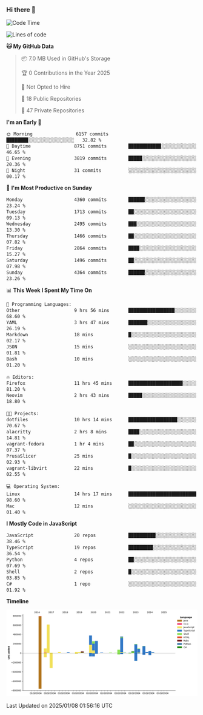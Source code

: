 ### Hi there 👋

<!--
**Clumsy-Coder/Clumsy-Coder** is a ✨ _special_ ✨ repository because its `README.md` (this file) appears on your GitHub profile.

Here are some ideas to get you started:

- 🔭 I’m currently working on ...
- 🌱 I’m currently learning ...
- 👯 I’m looking to collaborate on ...
- 🤔 I’m looking for help with ...
- 💬 Ask me about ...
- 📫 How to reach me: ...
- 😄 Pronouns: ...
- ⚡ Fun fact: ...
-->

<!-- anmol098/waka-readme-stats -->
<!--START_SECTION:waka-->
![Code Time](http://img.shields.io/badge/Code%20Time-1%2C103%20hrs%2045%20mins-blue)

![Lines of code](https://img.shields.io/badge/From%20Hello%20World%20I%27ve%20Written-3.5%20million%20lines%20of%20code-blue)

**🐱 My GitHub Data** 

> 📦 7.0 MB Used in GitHub's Storage 
 > 
> 🏆 0 Contributions in the Year 2025
 > 
> 🚫 Not Opted to Hire
 > 
> 📜 18 Public Repositories 
 > 
> 🔑 47 Private Repositories 
 > 
**I'm an Early 🐤** 

```text
🌞 Morning                6157 commits        ████████░░░░░░░░░░░░░░░░░   32.82 % 
🌆 Daytime                8751 commits        ████████████░░░░░░░░░░░░░   46.65 % 
🌃 Evening                3819 commits        █████░░░░░░░░░░░░░░░░░░░░   20.36 % 
🌙 Night                  31 commits          ░░░░░░░░░░░░░░░░░░░░░░░░░   00.17 % 
```
📅 **I'm Most Productive on Sunday** 

```text
Monday                   4360 commits        ██████░░░░░░░░░░░░░░░░░░░   23.24 % 
Tuesday                  1713 commits        ██░░░░░░░░░░░░░░░░░░░░░░░   09.13 % 
Wednesday                2495 commits        ███░░░░░░░░░░░░░░░░░░░░░░   13.30 % 
Thursday                 1466 commits        ██░░░░░░░░░░░░░░░░░░░░░░░   07.82 % 
Friday                   2864 commits        ████░░░░░░░░░░░░░░░░░░░░░   15.27 % 
Saturday                 1496 commits        ██░░░░░░░░░░░░░░░░░░░░░░░   07.98 % 
Sunday                   4364 commits        ██████░░░░░░░░░░░░░░░░░░░   23.26 % 
```


📊 **This Week I Spent My Time On** 

```text
💬 Programming Languages: 
Other                    9 hrs 56 mins       █████████████████░░░░░░░░   68.60 % 
YAML                     3 hrs 47 mins       ███████░░░░░░░░░░░░░░░░░░   26.19 % 
Markdown                 18 mins             █░░░░░░░░░░░░░░░░░░░░░░░░   02.17 % 
JSON                     15 mins             ░░░░░░░░░░░░░░░░░░░░░░░░░   01.81 % 
Bash                     10 mins             ░░░░░░░░░░░░░░░░░░░░░░░░░   01.20 % 

🔥 Editors: 
Firefox                  11 hrs 45 mins      ████████████████████░░░░░   81.20 % 
Neovim                   2 hrs 43 mins       █████░░░░░░░░░░░░░░░░░░░░   18.80 % 

🐱‍💻 Projects: 
dotfiles                 10 hrs 14 mins      ██████████████████░░░░░░░   70.67 % 
alacritty                2 hrs 8 mins        ████░░░░░░░░░░░░░░░░░░░░░   14.81 % 
vagrant-fedora           1 hr 4 mins         ██░░░░░░░░░░░░░░░░░░░░░░░   07.37 % 
PrusaSlicer              25 mins             █░░░░░░░░░░░░░░░░░░░░░░░░   02.93 % 
vagrant-libvirt          22 mins             █░░░░░░░░░░░░░░░░░░░░░░░░   02.55 % 

💻 Operating System: 
Linux                    14 hrs 17 mins      █████████████████████████   98.60 % 
Mac                      12 mins             ░░░░░░░░░░░░░░░░░░░░░░░░░   01.40 % 
```

**I Mostly Code in JavaScript** 

```text
JavaScript               20 repos            ██████████░░░░░░░░░░░░░░░   38.46 % 
TypeScript               19 repos            █████████░░░░░░░░░░░░░░░░   36.54 % 
Python                   4 repos             ██░░░░░░░░░░░░░░░░░░░░░░░   07.69 % 
Shell                    2 repos             █░░░░░░░░░░░░░░░░░░░░░░░░   03.85 % 
C#                       1 repo              ░░░░░░░░░░░░░░░░░░░░░░░░░   01.92 % 
```



**Timeline**

![Lines of Code chart](https://raw.githubusercontent.com/Clumsy-Coder/Clumsy-Coder/main/assets/bar_graph.png)


 Last Updated on 2025/01/08 01:56:16 UTC
<!--END_SECTION:waka-->
